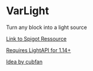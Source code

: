 # VarLight #
Turn any block into a light source

[Link to Spigot Ressource](https://www.spigotmc.org/resources/varlight.65268/)

[Requires LightAPI for 1.14+](https://github.com/Qveshn/LightAPI)

[Idea by cubfan](https://www.youtube.com/watch?v=FbuSkIbJ5I4)
